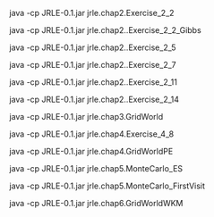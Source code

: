 java -cp JRLE-0.1.jar jrle.chap2.Exercise\_2\_2

java -cp JRLE-0.1.jar jrle.chap2..Exercise\_2\_2\_Gibbs

java -cp JRLE-0.1.jar jrle.chap2..Exercise\_2\_5

java -cp JRLE-0.1.jar jrle.chap2..Exercise\_2\_7

java -cp JRLE-0.1.jar jrle.chap2..Exercise\_2\_11

java -cp JRLE-0.1.jar jrle.chap2..Exercise\_2\_14


java -cp JRLE-0.1.jar jrle.chap3.GridWorld


java -cp JRLE-0.1.jar jrle.chap4.Exercise\_4\_8

java -cp JRLE-0.1.jar jrle.chap4.GridWorldPE


java -cp JRLE-0.1.jar jrle.chap5.MonteCarlo\_ES

java -cp JRLE-0.1.jar jrle.chap5.MonteCarlo\_FirstVisit


java -cp JRLE-0.1.jar jrle.chap6.GridWorldWKM

